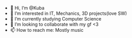 - 👋 Hi, I’m @Kuba
- 👀 I’m interested in IT, Mechanics, 3D projects(love SW)
- 🌱 I’m currently studying Computer Science
- 💞️ I’m looking to collaborate with my gf <3
- 📫 How to reach me: Mostly music

<!---
utkaszcwel/utkaszcwel is a ✨ special ✨ repository because its `README.md` (this file) appears on your GitHub profile.
You can click the Preview link to take a look at your changes.
--->
